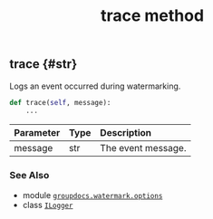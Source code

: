 ﻿---
title: trace method
second_title: GroupDocs.Watermark for Python via .NET API References
description: 
type: docs
url: /python-net/groupdocs.watermark.options/ilogger/trace/
is_root: false
weight: 20
---

## trace {#str}

Logs an event occurred during watermarking.



```python
def trace(self, message):
    ...
```


| Parameter | Type | Description |
| :- | :- | :- |
| message | str | The event message. |



### See Also
* module [`groupdocs.watermark.options`](../../)
* class [`ILogger`](/watermark/python-net/groupdocs.watermark.options/ilogger)

